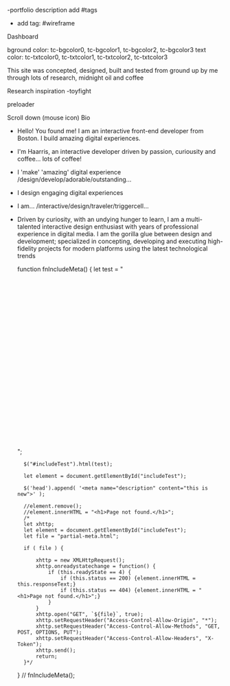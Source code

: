 -portfolio description add #tags
- add tag: #wireframe

Dashboard

bground color: tc-bgcolor0, tc-bgcolor1, tc-bgcolor2, tc-bgcolor3
text color: tc-txtcolor0, tc-txtcolor1, tc-txtcolor2, tc-txtcolor3

This site was concepted, designed, built and tested from ground up by me through lots of research, midnight oil and coffee

Research inspiration
-toyfight

preloader

Scroll down (mouse icon)
Bio
- Hello! You found me! I am an interactive front-end developer from Boston. I build amazing digital experiences.
- I'm Haarris, an interactive developer driven by passion, curiousity and coffee... lots of coffee!
- I 'make' 'amazing' digital experience /design/develop/adorable/outstanding...
- I design engaging digital experiences
- I am... /interactive/design/traveler/triggercell...
- Driven by curiosity, with an undying hunger to learn, I am a multi-talented interactive design enthusiast with years of professional experience in digital media. I am the gorilla glue between design and development; specialized in concepting, developing and executing high-fidelity projects for modern platforms using the latest technological trends


    function fnIncludeMeta() {
        let test = "\
        <meta charset='utf-8'/>\
		<meta name='viewport' content='width=device-width, initial-scale=1, shrink-to-fit=no'/>\
		<meta name='robots' content='index,follow'/>\
		<meta name='keywords' content='triggercell,responsive,front-end,development,animation,motion,ux,ui,ixd,xd,design,mobile,interactive,portfolio'/>\
		<meta name='author' content='Harris Dinga'/>\
		<meta name='copyright' content='©2004-2024 TriggerCell Designs'/>\
		\
		<meta property='og:title' content='Triggercell Designs Portfolio'/>\
		<meta property='og:type' content='website®'/>\
		<meta property='og:url' content='http://triggercell.com'/>\
		<meta property='og:image' content='http://triggercell.com/img/tc-logo-sm.png'/>\
		<meta property='og:description' content='Online creative portfolio showcasing a fusion of UX/UI design expertise, interactive projects, and a user-centric approach, delivering impactful and visually engaging experiences'/>\
		<meta property='og:site_name' content='Triggercell Designs'/>\
        \
        <link rel='shortcut icon' type='image/x-icon' href='src/plugins/triggercell/img/tc-logo_favicon.png' />\
        \
        <!--// CSS //-->\
		<link rel='stylesheet' href='https://use.fontawesome.com/releases/v5.8.2/css/all.css'><!-- CSS FONTAWESOME -->\
		<link rel='stylesheet' href='src/plugins/bootstrap/4.3.1/bootstrap.min.css'><!-- CSS BOOTSTRAP -->\
		<link rel='stylesheet' href='src/plugins/triggercell/css/styles.css'><!-- CSS TRIGGERCELL STYLES --></link>\
        \
        <!--// GOOGLE ANALYTIC //-->\
        <script async src='https://www.googletagmanager.com/gtag/js?id=UA-16909194-3'></script>\
        <script>\
            window.dataLayer = window.dataLayer || [];\
            function gtag(){dataLayer.push(arguments);}\
            gtag('js', new Date());\
            gtag('config', 'UA-16909194-3');\
        </script>\
        ";

        $("#includeTest").html(test);

        let element = document.getElementById("includeTest");

        $('head').append( '<meta name="description" content="this is new">' );

        //element.remove();
        //element.innerHTML = "<h1>Page not found.</h1>";
        /*
        let xhttp;
        let element = document.getElementById("includeTest");
        let file = "partial-meta.html";
    
        if ( file ) {
    
            xhttp = new XMLHttpRequest();
            xhttp.onreadystatechange = function() {
                if (this.readyState == 4) {
                    if (this.status == 200) {element.innerHTML = this.responseText;}
                    if (this.status == 404) {element.innerHTML = "<h1>Page not found.</h1>";}
                }
            }
            xhttp.open("GET", `${file}`, true);
            xhttp.setRequestHeader("Access-Control-Allow-Origin", "*");
            xhttp.setRequestHeader("Access-Control-Allow-Methods", "GET, POST, OPTIONS, PUT");
            xhttp.setRequestHeader("Access-Control-Allow-Headers", "X-Token");
            xhttp.send();
            return;
        }*/

    }
    //
    fnIncludeMeta();